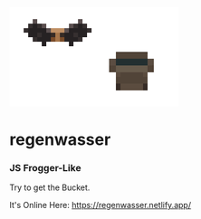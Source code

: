 ![our hero](title2.png)
# regenwasser
### JS Frogger-Like

Try to get the Bucket.

It's Online Here: https://regenwasser.netlify.app/
